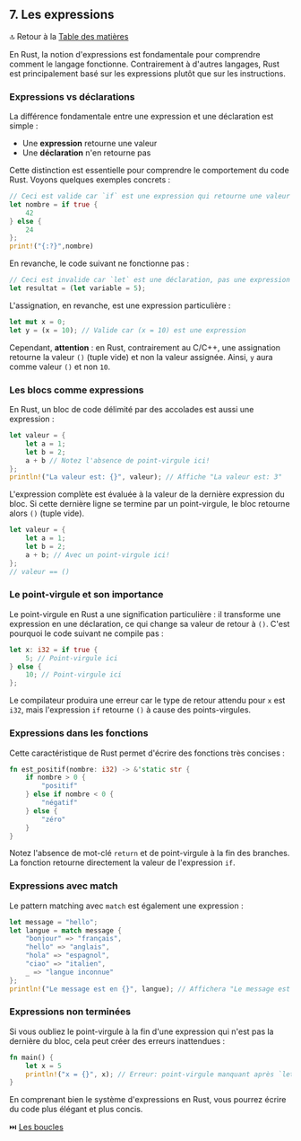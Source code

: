 ## 7\. Les expressions

🔝 Retour à la [Table des matières](/SOMMAIRE.md)

En Rust, la notion d'expressions est fondamentale pour comprendre comment le langage fonctionne. Contrairement à d'autres langages, Rust est principalement basé sur les expressions plutôt que sur les instructions.

### Expressions vs déclarations

La différence fondamentale entre une expression et une déclaration est simple :

- Une **expression** retourne une valeur
- Une **déclaration** n'en retourne pas

Cette distinction est essentielle pour comprendre le comportement du code Rust. Voyons quelques exemples concrets :

``` rust
// Ceci est valide car `if` est une expression qui retourne une valeur
let nombre = if true {
    42
} else {
    24
};
print!("{:?}",nombre)
```

En revanche, le code suivant ne fonctionne pas :

``` rust
// Ceci est invalide car `let` est une déclaration, pas une expression
let resultat = (let variable = 5);
```

L'assignation, en revanche, est une expression particulière :

``` rust
let mut x = 0;
let y = (x = 10); // Valide car (x = 10) est une expression
```

Cependant, **attention** : en Rust, contrairement au C/C++, une assignation retourne la valeur `()` (tuple vide) et non la valeur assignée. Ainsi, `y` aura comme valeur `()` et non `10`.

### Les blocs comme expressions

En Rust, un bloc de code délimité par des accolades est aussi une expression :

``` rust
let valeur = {
    let a = 1;
    let b = 2;
    a + b // Notez l'absence de point-virgule ici!
};
println!("La valeur est: {}", valeur); // Affiche "La valeur est: 3"
```

L'expression complète est évaluée à la valeur de la dernière expression du bloc. Si cette dernière ligne se termine par un point-virgule, le bloc retourne alors `()` (tuple vide).

``` rust
let valeur = {
    let a = 1;
    let b = 2;
    a + b; // Avec un point-virgule ici!
};
// valeur == ()
```

### Le point-virgule et son importance

Le point-virgule en Rust a une signification particulière : il transforme une expression en une déclaration, ce qui change sa valeur de retour à `()`. C'est pourquoi le code suivant ne compile pas :

``` rust
let x: i32 = if true {
    5; // Point-virgule ici
} else {
    10; // Point-virgule ici
};
```

Le compilateur produira une erreur car le type de retour attendu pour `x` est `i32`, mais l'expression `if` retourne `()` à cause des points-virgules.

### Expressions dans les fonctions

Cette caractéristique de Rust permet d'écrire des fonctions très concises :

``` rust
fn est_positif(nombre: i32) -> &'static str {
    if nombre > 0 {
        "positif"
    } else if nombre < 0 {
        "négatif"
    } else {
        "zéro"
    }
}
```

Notez l'absence de mot-clé `return` et de point-virgule à la fin des branches. La fonction retourne directement la valeur de l'expression `if`.

### Expressions avec match

Le pattern matching avec `match` est également une expression :

``` rust
let message = "hello";
let langue = match message {
    "bonjour" => "français",
    "hello" => "anglais",
    "hola" => "espagnol",
    "ciao" => "italien",
    _ => "langue inconnue"
};
println!("Le message est en {}", langue); // Affichera "Le message est en anglais"
```

### Expressions non terminées

Si vous oubliez le point-virgule à la fin d'une expression qui n'est pas la dernière du bloc, cela peut créer des erreurs inattendues :

``` rust
fn main() {
    let x = 5
    println!("x = {}", x); // Erreur: point-virgule manquant après `let x = 5`
}
```

En comprenant bien le système d'expressions en Rust, vous pourrez écrire du code plus élégant et plus concis.

⏭️ [Les boucles](/I-bases/08-boucles.md)


